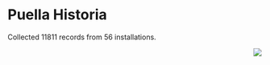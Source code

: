 # Puella Historia

Collected 11811 records from 56 installations.

<p align="right"><img src="https://xn--80aalyho.xn--p1ai/magireco/NAgitan/img/kagome.png" /></p>
